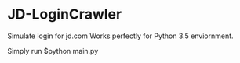 # JD-LoginCrawler
Simulate login for jd.com
Works perfectly for Python 3.5 enviornment.

Simply run $python main.py
